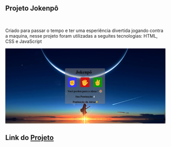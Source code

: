 <h2>Projeto Jokenpô</h2>
<br>
<p>Criado para passar o tempo e ter uma esperiência divertida jogando contra a maquina, nesse projeto foram utilizadas a seguites tecnologias: HTML, CSS e JavaScript</p>




<img src="img/Captura de tela 2025-04-24 141501.png">
<br>
<h2>Link do <a href="https://micaelmarcos13.github.io/Projeto-Jokenp-/">Projeto</a></h2>
